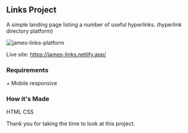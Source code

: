 <h2>Links Project</h2>

A simple landing page listing a number of useful hyperlinks.
(hyperlink directory platform)

![james-links-platform](https://user-images.githubusercontent.com/80925002/218701011-648d9881-3eb3-425f-908a-bddc66d37153.gif)

Live site: https://james-links.netlify.app/

<h3>Requirements</h3>
+ Mobile responsive

<h3>How it's Made</h3>
HTML
CSS

Thank you for taking the time to look at this project.
